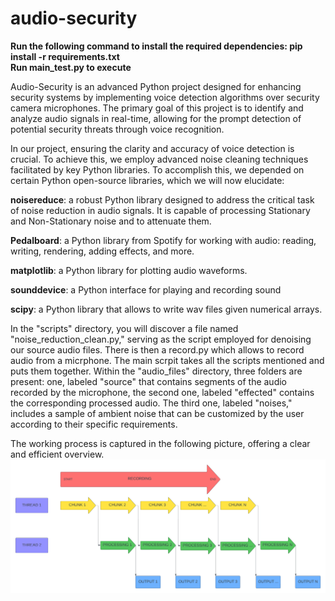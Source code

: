 # audio-security
**Run the following command to install the required dependencies: pip install -r requirements.txt** \
**Run main_test.py to execute**


Audio-Security is an advanced Python project designed for enhancing security systems by implementing voice detection algorithms over security camera microphones. The primary goal of this project is to identify and analyze audio signals in real-time, allowing for the prompt detection of potential security threats through voice recognition.

In our project, ensuring the clarity and accuracy of voice detection is crucial. To achieve this, we employ advanced noise cleaning techniques facilitated by key Python libraries.
To accomplish this, we depended on certain Python open-source libraries, which we will now elucidate:

**noisereduce**: a robust Python library designed to address the critical task of noise reduction in audio signals. It is capable of processing Stationary and Non-Stationary noise and to attenuate them.

**Pedalboard**: a Python library from Spotify for working with audio: reading, writing, rendering, adding effects, and more.

**matplotlib**: a Python library for plotting audio waveforms.

**sounddevice**: a Python interface for playing and recording sound

**scipy**: a Python library that allows to write wav files given numerical arrays.

In the "scripts" directory, you will discover a file named "noise_reduction_clean.py," serving as the script employed for denoising our source audio files. There is then a record.py which allows to record audio from a micrphone. The main scrpit takes all the scripts mentioned and puts them together. Within the "audio_files" directory, three folders are present: one, labeled "source" that contains segments of the audio recorded by the microphone, the second one, labeled "effected" contains the corresponding processed audio. The third one, labeled "noises," includes a sample of ambient noise that can be customized by the user according to their specific requirements.

The working process is captured in the following picture, offering a clear and efficient overview.
![Working process](https://github.com/pradeeparoulmoji/audio-security/blob/main/pictures/recording%20process.png)






